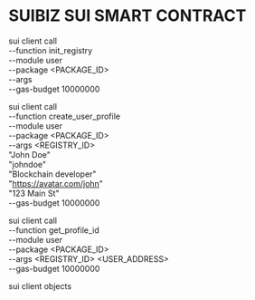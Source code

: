 # SUIBIZ SUI SMART CONTRACT



sui client call \
  --function init_registry \
  --module user \
  --package <PACKAGE_ID> \
  --args \
  --gas-budget 10000000




  sui client call \
  --function create_user_profile \
  --module user \
  --package <PACKAGE_ID> \
  --args <REGISTRY_ID> \
  "John Doe" \
  "johndoe" \
  "Blockchain developer" \
  "https://avatar.com/john" \
  "123 Main St" \
  --gas-budget 10000000


  sui client call \
  --function get_profile_id \
  --module user \
  --package <PACKAGE_ID> \
  --args <REGISTRY_ID> <USER_ADDRESS> \
  --gas-budget 10000000


  sui client objects